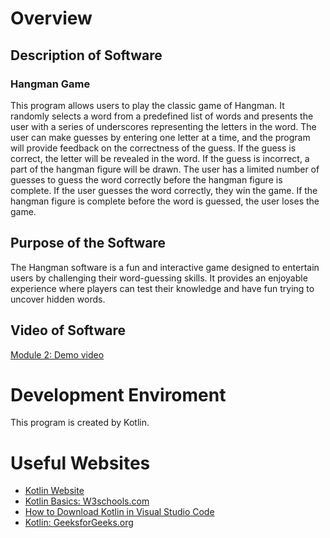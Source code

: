 # Overview

## Description of Software
### Hangman Game

This program allows users to play the classic game of Hangman.
It randomly selects a word from a predefined list of words and
presents the user with a series of underscores representing the
letters in the word. The user can make guesses by entering one
letter at a time, and the program will provide feedback on the
correctness of the guess. If the guess is correct, the letter
will be revealed in the word. If the guess is incorrect, a part
of the hangman figure will be drawn. The user has a limited number
of guesses to guess the word correctly before the hangman figure
is complete. If the user guesses the word correctly, they win the
game. If the hangman figure is complete before the word is guessed,
the user loses the game.

## Purpose of the Software
The Hangman software is a fun and interactive game designed to entertain
users by challenging their word-guessing skills. It provides an enjoyable
experience where players can test their knowledge and have fun trying to
uncover hidden words.

## Video of Software
[Module 2: Demo video](https://www.youtube.com/watch?v=zn_Qj6nqEGU)

# Development Enviroment
This program is created by Kotlin. 

# Useful Websites
* [Kotlin Website](https://kotlinlang.org/)
* [Kotlin Basics: W3schools.com](https://www.w3schools.com/KOTLIN/index.php)
* [How to Download Kotlin in Visual Studio Code](https://www.youtube.com/watch?v=QeVl8fXteI0)
* [Kotlin: GeeksforGeeks.org](https://www.geeksforgeeks.org/kotlin-programming-language/)
